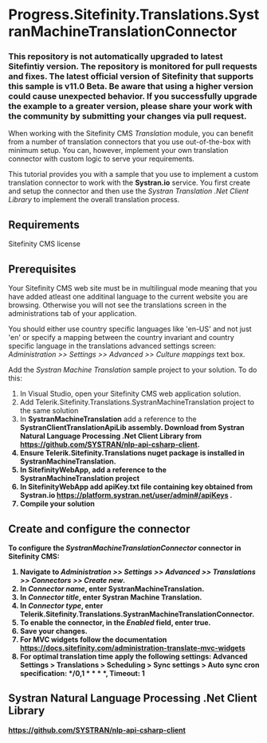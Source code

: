 # Progress.Sitefinity.Translations.SystranMachineTranslationConnector

### This repository is not automatically upgraded to latest Sitefintiy version. The repository is monitored for pull requests and fixes. The latest official version of Sitefinity that supports this sample is v11.0 Beta. Be aware that using a higher version could cause unexpected behavior. If you successfully upgrade the example to a greater version, please share your work with the community by submitting your changes via pull request.

When working with the Sitefinity CMS *Translation* module, you can benefit from a number of translation connectors that you use out-of-the-box with minimum setup. You can, however, implement your own translation connector with custom logic to serve your requirements. 

This tutorial provides you with a sample that you use to implement a custom translation connector to work with the **Systran.io** service. You first create and setup the connector and then use the *Systran Translation .Net Client Library*  to implement the overall translation process.   
## Requirements
Sitefinity CMS license

## Prerequisites

Your Sitefinity CMS web site must be in multilingual mode meaning that you have added atleast one additinal language to the current website you are browsing. Otherwise you will not see the translations screen in the administrations tab of your application.

You should either use country specific languages like 'en-US' and not just 'en' or specify a mapping between the country invariant and country specific language in the translations advanced settings screen: <i>Administration >> Settings >> Advanced >> Culture mappings </i> text box.

Add the *Systran Machine Translation* sample project to your solution. To do this:

1. In Visual Studio, open your Sitefinity CMS web application solution.
2. Add Telerik.Sitefinity.Translations.SystranMachineTranslation project to the same solution
3. In **SystranMachineTranslation** add a reference to the <strong>SystranClientTranslationApiLib<strong> assembly. Download from Systran Natural Language Processing .Net Client Library from https://github.com/SYSTRAN/nlp-api-csharp-client.
4. Ensure Telerik.Sitefinity.Translations nuget package is installed in **SystranMachineTranslation**.
5. In **SitefinityWebApp**, add a reference to the **SystranMachineTranslation** project
6. In **SitefinityWebApp** add apiKey.txt file containing key obtained from Systran.io https://platform.systran.net/user/admin#/apiKeys .
7. Compile your solution

## Create and configure the connector

To configure the *SystranMachineTranslationConnector* connector in Sitefinity CMS:

1. Navigate to <i>Administration >> Settings >> Advanced >> Translations >> Connectors >> Create new</i>.
2. In <i>Connector name</i>, enter <strong>SystranMachineTranslation</strong>.
3. In <i>Connector title</i>, enter <strong>Systran Machine Translation</strong>.
4. In <i>Connector type</i>, enter <strong>Telerik.Sitefinity.Translations.SystranMachineTranslationConnector</strong>.
5. To enable the connector, in the <i>Enabled</i> field, enter <strong>true</strong>.
6. Save your changes.
7. For MVC widgets follow the documentation https://docs.sitefinity.com/administration-translate-mvc-widgets 
8. For optimal translation time apply the following settings:
 Advanced Settings > Translations > Scheduling > Sync settings > Auto sync cron specification: */0,1 * * * *, Timeout: 1


## Systran Natural Language Processing .Net Client Library
https://github.com/SYSTRAN/nlp-api-csharp-client 

